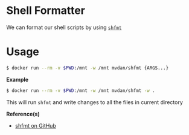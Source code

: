 # Shell Formatter

We can format our shell scripts by using [`shfmt`](https://github.com/mvdan/sh)

# Usage

```bash
$ docker run --rm -v $PWD:/mnt -w /mnt mvdan/shfmt {ARGS...}
```

**Example**

```bash
$ docker run --rm -v $PWD:/mnt -w /mnt mvdan/shfmt -w .
```

This will run `shfmt` and write changes to all the files in current directory

**Reference(s)**

- [shfmt on GitHub](https://github.com/mvdan/sh)
